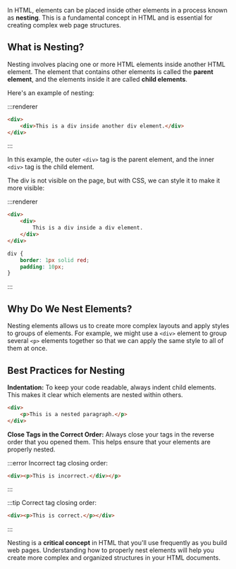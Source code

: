 In HTML, elements can be placed inside other elements in a process known as **nesting**. This is a fundamental concept in HTML and is essential for creating complex web page structures.

## What is Nesting?

Nesting involves placing one or more HTML elements inside another HTML element. The element that contains other elements is called the **parent element**, and the elements inside it are called **child elements**.

Here's an example of nesting:

:::renderer
```html
<div>
    <div>This is a div inside another div element.</div>
</div>
```
:::

In this example, the outer `<div>` tag is the parent element, and the inner `<div>` tag is the child element.

The div is not visible on the page, but with CSS, we can style it to make it more visible:

:::renderer
```html
<div>
    <div>
        This is a div inside a div element.
    </div>
</div>
```
```css
div {
    border: 1px solid red;
    padding: 10px;
}
```
:::


## Why Do We Nest Elements?

Nesting elements allows us to create more complex layouts and apply styles to groups of elements. For example, we might use a `<div>` element to group several `<p>` elements together so that we can apply the same style to all of them at once.

## Best Practices for Nesting

**Indentation:** To keep your code readable, always indent child elements. This makes it clear which elements are nested within others.

```html
<div>
    <p>This is a nested paragraph.</p>
</div>
```

**Close Tags in the Correct Order:** Always close your tags in the reverse order that you opened them. This helps ensure that your elements are properly nested.

:::error
Incorrect tag closing order:
```html
<div><p>This is incorrect.</div></p>
```
:::

:::tip
Correct tag closing order:
```html
<div><p>This is correct.</p></div>
```
:::

Nesting is a **critical concept** in HTML that you'll use frequently as you build web pages. Understanding how to properly nest elements will help you create more complex and organized structures in your HTML documents.